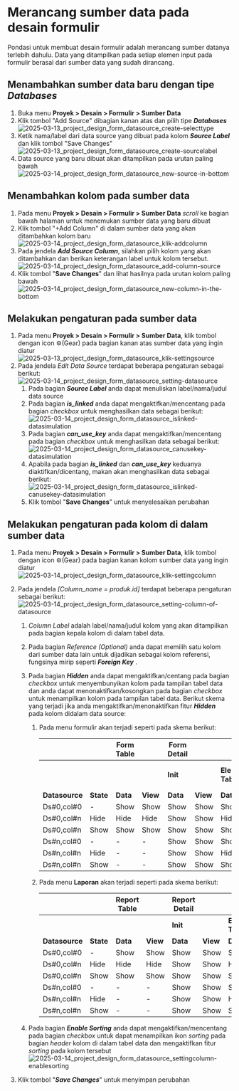 # Merancang sumber data pada desain formulir

Pondasi untuk membuat desain formulir adalah merancang sumber datanya terlebih dahulu. Data yang ditampilkan pada setiap elemen input pada formulir berasal dari sumber data yang sudah dirancang.

## Menambahkan sumber data baru dengan tipe *Databases* 

1. Buka menu **Proyek > Desain > Formulir > Sumber Data** 
2. Klik tombol "Add Source" dibagian kanan atas dan pilih tipe ***Databases***  ![2025-03-13_project_design_form_datasource_create-selecttype](screenshot/2025-03-13_project_design_form_datasource_create-selecttype.png)
3. Ketik nama/label dari data source yang dibuat pada kolom ***Source Label*** dan klik tombol "Save Changes"![2025-03-13_project_design_form_datasource_create-sourcelabel](screenshot/2025-03-13_project_design_form_datasource_create-sourcelabel.png)
4. Data source yang baru dibuat akan ditampilkan pada urutan paling bawah![2025-03-14_project_design_form_datasource_new-source-in-bottom](screenshot/2025-03-14_project_design_form_datasource_new-source-in-bottom.png)



## Menambahkan kolom pada sumber data

1. Pada menu **Proyek > Desain > Formulir > Sumber Data**  *scroll* ke bagian bawah halaman untuk menemukan sumber data yang baru dibuat
2. Klik tombol "+Add Column" di dalam sumber data yang akan ditambahkan kolom baru ![2025-03-14_project_design_form_datasource_klik-addcolumn](screenshot/2025-03-14_project_design_form_datasource_klik-addcolumn.png)
3. Pada jendela ***Add Source Column***, silahkan pilih kolom yang akan ditambahkan dan berikan keterangan label untuk kolom tersebut. ![2025-03-14_project_design_form_datasource_add-column-source](screenshot/2025-03-14_project_design_form_datasource_add-column-source.png)
4. Klik tombol "**Save Changes**" dan lihat hasilnya pada urutan kolom paling bawah ![2025-03-14_project_design_form_datasource_new-column-in-the-bottom](screenshot/2025-03-14_project_design_form_datasource_new-column-in-the-bottom.png)



## Melakukan pengaturan pada sumber data

1. Pada menu **Proyek > Desain > Formulir > Sumber Data**, klik tombol dengan icon :gear:(Gear) pada bagian kanan atas sumber data yang ingin diatur ![2025-03-13_project_design_form_datasource_klik-settingsource](screenshot/2025-03-13_project_design_form_datasource_klik-settingsource.png)
2. Pada jendela *Edit Data Source* terdapat beberapa pengaturan sebagai berikut: ![2025-03-14_project_design_form_datasource_setting-datasource](screenshot/2025-03-14_project_design_form_datasource_setting-datasource.png)
   1. Pada bagian ***Source Label*** anda dapat menuliskan label/nama/judul data source 
   2. Pada bagian ***is_linked*** anda dapat mengaktifkan/mencentang pada bagian *checkbox* untuk menghasilkan data sebagai berikut: ![2025-03-14_project_design_form_datasource_islinked-datasimulation](screenshot/2025-03-14_project_design_form_datasource_islinked-datasimulation.png)
   3. Pada bagian ***can_use_key*** anda dapat mengaktifkan/mencentang pada bagian *checkbox* untuk menghasilkan data sebagai berikut: ![2025-03-14_project_design_form_datasource_canusekey-datasimulation](screenshot/2025-03-14_project_design_form_datasource_canusekey-datasimulation.png)
   4. Apabila pada bagian ***is_linked*** dan ***can_use_key*** keduanya diaktifkan/dicentang, makan akan menghasilkan data sebagai berikut: ![2025-03-14_project_design_form_datasource_islinked-canusekey-datasimulation](screenshot/2025-03-14_project_design_form_datasource_islinked-canusekey-datasimulation.png)
   5. Klik tombol "**Save Changes**" untuk menyelesaikan perubahan




## Melakukan pengaturan pada kolom di dalam sumber data

1. Pada menu **Proyek > Desain > Formulir > Sumber Data**, klik tombol dengan icon :gear:(Gear) pada bagian kanan kolom sumber data yang ingin diatur ![2025-03-14_project_design_form_datasource_klik-settingcolumn](screenshot/2025-03-14_project_design_form_datasource_klik-settingcolumn.png) 

2. Pada jendela *[Column_name = produk.id]* terdapat beberapa pengaturan sebagai berikut: ![2025-03-14_project_design_form_datasource_setting-column-of-datasource](screenshot/2025-03-14_project_design_form_datasource_setting-column-of-datasource.png)

   1. *Column Label* adalah label/nama/judul kolom yang akan ditampilkan pada bagian kepala kolom di dalam tabel data.

   2. Pada bagian *Reference (Optional)* anda dapat memilih satu kolom dari sumber data lain untuk dijadikan sebagai kolom referensi, fungsinya mirip seperti ***Foreign Key*** . 

   3. Pada bagian ***Hidden*** anda dapat mengaktifkan/centang pada bagian *checkbox* untuk menyembunyikan kolom pada tampilan tabel data dan anda dapat menonaktifkan/kosongkan pada bagian *checkbox* untuk menampilkan kolom pada tampilan tabel data. Berikut skema yang terjadi jika anda mengaktifkan/menonaktifkan fitur ***Hidden*** pada kolom didalam data source:

      1. Pada menu formulir akan terjadi seperti pada skema berikut:

         |                |           | Form Table |          | Form Detail |          |                   |           |                            |          |
         | -------------- | --------- | ---------- | -------- | ----------- | -------- | ----------------- | --------- | -------------------------- | -------- |
         |                |           |            |          | **Init**    |          | **Element Table** |           | **Element Select with DS** |          |
         | **Datasource** | **State** | **Data**   | **View** | **Data**    | **View** | **Data**          | **View**  | **Data**                   | **View** |
         | Ds#0,col#0     | -         | Show       | Show     | Show        | Show     | Show              | Show      | Show                       | Show     |
         | Ds#0,col#n     | Hide      | Hide       | Hide     | Show        | Show     | Hide              | Hide      | Hide                       | Hide     |
         | Ds#0,col#n     | Show      | Show       | Show     | Show        | Show     | Show              | Show/Hide | Show                       | Show     |
         | Ds#n,col#0     | -         | -          | -        | Show        | Show     | Show              | Show      | Show                       | Show     |
         | Ds#n,col#n     | Hide      | -          | -        | Show        | Show     | Hide              | Hide      | Hide                       | Hide     |
         | Ds#n,col#n     | Show      | -          | -        | Show        | Show     | Show              | Show/Hide | Show                       | Show     |

         

      2. Pada menu **Laporan** akan terjadi seperti pada skema berikut: 

         |                |           | Report Table |          | Report Detail |          |                   |          |
         | -------------- | --------- | ------------ | -------- | ------------- | -------- | ----------------- | -------- |
         |                |           |              |          | **Init**      |          | **Element Table** |          |
         | **Datasource** | **State** | **Data**     | **View** | **Data**      | **View** | **Data**          | **View** |
         | Ds#0,col#0     | -         | Show         | Show     | Show          | Show     | Show              | Show     |
         | Ds#0,col#n     | Hide      | Hide         | Hide     | Show          | Show     | Hide              | Hide     |
         | Ds#0,col#n     | Show      | Show         | Show     | Show          | Show     | Show              | Show     |
         | Ds#n,col#0     | -         | -            | -        | Show          | Show     | Show              | Show     |
         | Ds#n,col#n     | Hide      | -            | -        | Show          | Show     | Hide              | Hide     |
         | Ds#n,col#n     | Show      | -            | -        | Show          | Show     | Show              | Show     |
   
         
   
   4. Pada bagian ***Enable Sorting*** anda dapat mengaktifkan/mencentang pada bagian *checkbox* untuk dapat menampilkan ikon *sorting* pada bagian *header* kolom di dalam tabel data dan mengaktifkan fitur *sorting* pada kolom tersebut ![2025-03-14_project_design_form_datasource_settingcolumn-enablesorting](screenshot/2025-03-14_project_design_form_datasource_settingcolumn-enablesorting.png)
   
3. Klik tombol "***Save Changes***" untuk menyimpan perubahan